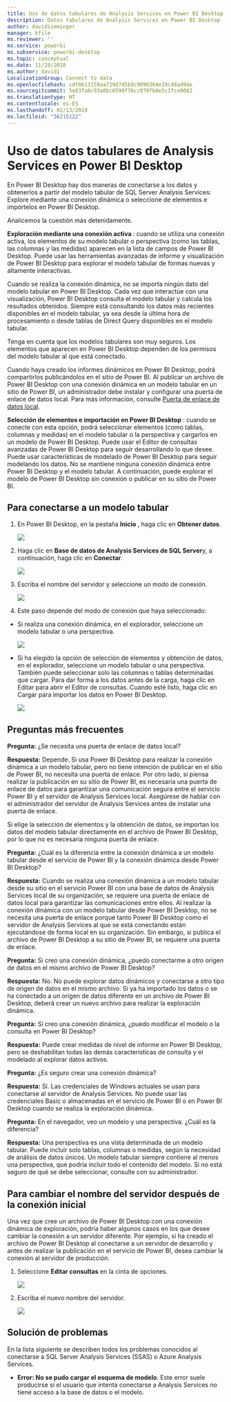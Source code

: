 ```yaml
---
title: Uso de datos tabulares de Analysis Services en Power BI Desktop
description: Datos tabulares de Analysis Services en Power BI Desktop
author: davidiseminger
manager: kfile
ms.reviewer: ''
ms.service: powerbi
ms.subservice: powerbi-desktop
ms.topic: conceptual
ms.date: 11/28/2018
ms.author: davidi
LocalizationGroup: Connect to data
ms.openlocfilehash: cdf8613159aa729d7d5b9c9096364e19c48a494e
ms.sourcegitcommit: 5e83fa6c93a0bc6599f76cc070fb0e5c1fce0082
ms.translationtype: HT
ms.contentlocale: es-ES
ms.lasthandoff: 02/13/2019
ms.locfileid: "56215122"
---
```

# <a name="using-analysis-services-tabular-data-in-power-bi-desktop"></a>Uso de datos tabulares de Analysis Services en Power BI Desktop
En Power BI Desktop hay dos maneras de conectarse a los datos y obtenerlos a partir del modelo tabular de SQL Server Analysis Services: Explore mediante una conexión dinámica o seleccione de elementos e impórtelos en Power BI Desktop.

Analicemos la cuestión más detenidamente.

**Exploración mediante una conexión activa** : cuando se utiliza una conexión activa, los elementos de su modelo tabular o perspectiva (como las tablas, las columnas y las medidas) aparecen en la lista de campos de Power BI Desktop. Puede usar las herramientas avanzadas de informe y visualización de Power BI Desktop para explorar el modelo tabular de formas nuevas y altamente interactivas.

Cuando se realiza la conexión dinámica, no se importa ningún dato del modelo tabular en Power BI Desktop. Cada vez que interactúe con una visualización, Power BI Desktop consulta el modelo tabular y calcula los resultados obtenidos. Siempre está consultando los datos más recientes disponibles en el modelo tabular, ya sea desde la última hora de procesamiento o desde tablas de Direct Query disponibles en el modelo tabular. 

Tenga en cuenta que los modelos tabulares son muy seguros. Los elementos que aparecen en Power BI Desktop dependen de los permisos del modelo tabular al que está conectado.

Cuando haya creado los informes dinámicos en Power BI Desktop, podrá compartirlos publicándolos en el sitio de Power BI. Al publicar un archivo de Power BI Desktop con una conexión dinámica en un modelo tabular en un sitio de Power BI, un administrador debe instalar y configurar una puerta de enlace de datos local. Para más información, consulte [Puerta de enlace de datos local](service-gateway-onprem.md).

**Selección de elementos e importación en Power BI Desktop** : cuando se conecte con esta opción, podrá seleccionar elementos (como tablas, columnas y medidas) en el modelo tabular o la perspectiva y cargarlos en un modelo de Power BI Desktop. Puede usar el Editor de consultas avanzadas de Power BI Desktop para seguir desarrollando lo que desee. Puede usar características de modelado de Power BI Desktop para seguir modelando los datos. No se mantiene ninguna conexión dinámica entre Power BI Desktop y el modelo tabular. A continuación, puede explorar el modelo de Power BI Desktop sin conexión o publicar en su sitio de Power BI.

## <a name="to-connect-to-a-tabular-model"></a>Para conectarse a un modelo tabular
1. En Power BI Desktop, en la pestaña **Inicio** , haga clic en **Obtener datos**.
   
   ![](media/desktop-analysis-services-tabular-data/pbid_sqlas_getdata.png)
2. Haga clic en **Base de datos de Analysis Services de SQL Server**y, a continuación, haga clic en **Conectar**.
   
   ![](media/desktop-analysis-services-tabular-data/pbid_sqlas_getdata_as.png)
3. Escriba el nombre del servidor y seleccione un modo de conexión. 
   
   ![](media/desktop-analysis-services-tabular-data/pbid_sqlas_getdata_as_server.png)
4. Este paso depende del modo de conexión que haya seleccionado:

* Si realiza una conexión dinámica, en el explorador, seleccione un modelo tabular o una perspectiva.
  
  ![](media/desktop-analysis-services-tabular-data/pbid_sqlas_getdata_as_live.png)
* Si ha elegido la opción de selección de elementos y obtención de datos, en el explorador, seleccione un modelo tabular o una perspectiva. También puede seleccionar solo las columnas o tablas determinadas que cargar. Para dar forma a los datos antes de la carga, haga clic en Editar para abrir el Editor de consultas. Cuando esté listo, haga clic en Cargar para importar los datos en Power BI Desktop.

  ![](media/desktop-analysis-services-tabular-data/pbid_sqlas_getdata_as_select.png)

## <a name="frequently-asked-questions"></a>Preguntas más frecuentes
**Pregunta:** ¿Se necesita una puerta de enlace de datos local?

**Respuesta:** Depende. Si usa Power BI Desktop para realizar la conexión dinámica a un modelo tabular, pero no tiene intención de publicar en el sitio de Power BI, no necesita una puerta de enlace. Por otro lado, si piensa realizar la publicación en su sitio de Power BI, es necesaria una puerta de enlace de datos para garantizar una comunicación segura entre el servicio Power BI y el servidor de Analysis Services local. Asegúrese de hablar con el administrador del servidor de Analysis Services antes de instalar una puerta de enlace.

Si elige la selección de elementos y la obtención de datos, se importan los datos del modelo tabular directamente en el archivo de Power BI Desktop, por lo que no es necesaria ninguna puerta de enlace.

**Pregunta:** ¿Cuál es la diferencia entre la conexión dinámica a un modelo tabular desde el servicio de Power BI y la conexión dinámica desde Power BI Desktop?

**Respuesta:** Cuando se realiza una conexión dinámica a un modelo tabular desde su sitio en el servicio Power BI con una base de datos de Analysis Services local de su organización, se requiere una puerta de enlace de datos local para garantizar las comunicaciones entre ellos. Al realizar la conexión dinámica con un modelo tabular desde Power BI Desktop, no se necesita una puerta de enlace porque tanto Power BI Desktop como el servidor de Analysis Services al que se está conectando están ejecutándose de forma local en su organización. Sin embargo, si publica el archivo de Power BI Desktop a su sitio de Power BI, se requiere una puerta de enlace.

**Pregunta:** Si creo una conexión dinámica, ¿puedo conectarme a otro origen de datos en el mismo archivo de Power BI Desktop?

**Respuesta:** No. No puede explorar datos dinámicos y conectarse a otro tipo de origen de datos en el mismo archivo. Si ya ha importado los datos o se ha conectado a un origen de datos diferente en un archivo de Power BI Desktop, deberá crear un nuevo archivo para realizar la exploración dinámica.

**Pregunta:** Si creo una conexión dinámica, ¿puedo modificar el modelo o la consulta en Power BI Desktop?

**Respuesta:** Puede crear medidas de nivel de informe en Power BI Desktop, pero se deshabilitan todas las demás características de consulta y el modelado al explorar datos activos.

**Pregunta:** ¿Es seguro crear una conexión dinámica?

**Respuesta:** Sí. Las credenciales de Windows actuales se usan para conectarse al servidor de Analysis Services. No puede usar las credenciales Basic o almacenadas en el servicio de Power BI o en Power BI Desktop cuando se realiza la exploración dinámica.

**Pregunta:** En el navegador, veo un modelo y una perspectiva. ¿Cuál es la diferencia?

**Respuesta:** Una perspectiva es una vista determinada de un modelo tabular. Puede incluir solo tablas, columnas o medidas, según la necesidad de análisis de datos únicos. Un modelo tabular siempre contiene al menos una perspectiva, que podría incluir todo el contenido del modelo. Si no está seguro de qué se debe seleccionar, consulte con su administrador.

## <a name="to-change-the-server-name-after-initial-connection"></a>Para cambiar el nombre del servidor después de la conexión inicial
Una vez que cree un archivo de Power BI Desktop con una conexión dinámica de exploración, podría haber algunos casos en los que desee cambiar la conexión a un servidor diferente. Por ejemplo, si ha creado el archivo de Power BI Desktop al conectarse a un servidor de desarrollo y antes de realizar la publicación en el servicio de Power BI, desea cambiar la conexión al servidor de producción.

1. Seleccione **Editar consultas** en la cinta de opciones.
   
   ![](media/desktop-analysis-services-tabular-data/pbid_sqlas_chname_editquery.png)
2. Escriba el nuevo nombre del servidor.
   
   ![](media/desktop-analysis-services-tabular-data/pbid_sqlas_chname_dialog.png)
   
   
## <a name="troubleshooting"></a>Solución de problemas 
En la lista siguiente se describen todos los problemas conocidos al conectarse a SQL Server Analysis Services (SSAS) o Azure Analysis Services. 

* **Error: No se pudo cargar el esquema de modelo**. Este error suele producirse si el usuario que intenta conectarse a Analysis Services no tiene acceso a la base de datos o el modelo.

